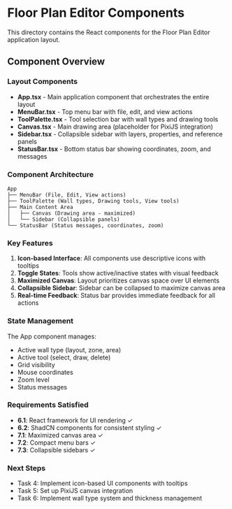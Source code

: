 # Floor Plan Editor Components

This directory contains the React components for the Floor Plan Editor application layout.

## Component Overview

### Layout Components

- **App.tsx** - Main application component that orchestrates the entire layout
- **MenuBar.tsx** - Top menu bar with file, edit, and view actions
- **ToolPalette.tsx** - Tool selection bar with wall types and drawing tools
- **Canvas.tsx** - Main drawing area (placeholder for PixiJS integration)
- **Sidebar.tsx** - Collapsible sidebar with layers, properties, and reference panels
- **StatusBar.tsx** - Bottom status bar showing coordinates, zoom, and messages

### Component Architecture

```
App
├── MenuBar (File, Edit, View actions)
├── ToolPalette (Wall types, Drawing tools, View tools)
├── Main Content Area
│   ├── Canvas (Drawing area - maximized)
│   └── Sidebar (Collapsible panels)
└── StatusBar (Status messages, coordinates, zoom)
```

### Key Features

1. **Icon-based Interface**: All components use descriptive icons with tooltips
2. **Toggle States**: Tools show active/inactive states with visual feedback
3. **Maximized Canvas**: Layout prioritizes canvas space over UI elements
4. **Collapsible Sidebar**: Sidebar can be collapsed to maximize canvas area
5. **Real-time Feedback**: Status bar provides immediate feedback for all actions

### State Management

The App component manages:
- Active wall type (layout, zone, area)
- Active tool (select, draw, delete)
- Grid visibility
- Mouse coordinates
- Zoom level
- Status messages

### Requirements Satisfied

- **6.1**: React framework for UI rendering ✓
- **6.2**: ShadCN components for consistent styling ✓
- **7.1**: Maximized canvas area ✓
- **7.2**: Compact menu bars ✓
- **7.3**: Collapsible sidebars ✓

### Next Steps

- Task 4: Implement icon-based UI components with tooltips
- Task 5: Set up PixiJS canvas integration
- Task 6: Implement wall type system and thickness management